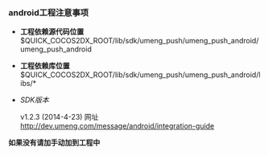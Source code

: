 
### android工程注意事项 ###

* **工程依赖源代码位置**
$QUICK_COCOS2DX_ROOT/lib/sdk/umeng_push/umeng_push_android/umeng_push_android

* **工程依赖库位置**
$QUICK_COCOS2DX_ROOT/lib/sdk/umeng_push/umeng_push_android/libs/*

* *SDK版本*

	v1.2.3 (2014-4-23) 网址<http://dev.umeng.com/message/android/integration-guide>


**如果没有请加手动加到工程中**

